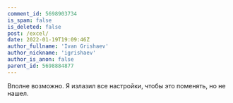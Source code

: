 ```yaml
---
comment_id: 5698903734
is_spam: false
is_deleted: false
post: /excel/
date: 2022-01-19T19:09:46Z
author_fullname: 'Ivan Grishaev'
author_nickname: 'igrishaev'
author_is_anon: false
parent_id: 5698884877
---
```


<p>Вполне возможно. Я излазил все настройки, чтобы это поменять, но не нашел.</p>
